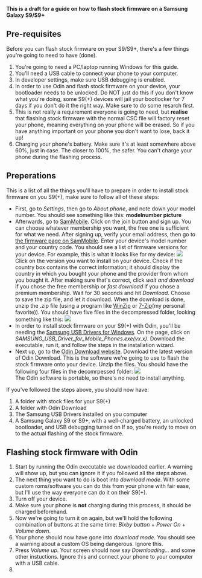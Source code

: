 **This is a draft for a guide on how to flash stock firmware on a Samsung Galaxy S9/S9+**
## Pre-requisites
Before you can flash stock firmware on your S9/S9+, there's a few things you're going to need to have (done). 
1. You're going to need a PC/laptop running Windows for this guide.
2. You'll need a USB cable to connect your phone to your computer.
3. In developer settings, make sure USB debugging is enabled.
4. In order to use Odin and flash stock firmware on your device, your bootloader needs to be unlocked. Do NOT just do this if you don't know what you're doing, some S9(+) devices will jail your bootlocker for 7 days if you don't do it the right way. Make sure to do some resarch first.
5. This is not really a requirement everyone is going to need, but **realise** that flashing stock firmware with the normal CSC file will factory reset your phone, meaning everything on your phone will be erased. So if you have anything important on your phone you don't want to lose, back it up!
6. Charging your phone's battery. Make sure it's at least somewhere above 60%, just in case. The closer to 100%, the safer. You can't charge your phone during the flashing process.
## Preperations
This is a list of all the things you'll have to prepare in order to install stock firmware on you S9(+), make sure to follow all of these steps:
* First, go to *Settings*, then go to *About phone*, and note down your model number. You should see something like this:
**modelnumber picture**
* Afterwards, go to [SamMobile](https://www.sammobile.com/). Click on the join button and sign up. You can choose whatever membership you want, the free one is sufficient for what we need. After signing up, verify your email address, then go to [the firmware page on SamMobile](https://www.sammobile.com/firmwares/recent/). Enter your device's model number and your country code. You should see a list of firmware versions for your device. For example, this is what it looks like for my device:
![](https://user-images.githubusercontent.com/66011441/120787442-a8bc9c80-c52f-11eb-8468-66cdad213a9d.PNG)
  Click on the version you want to install on your device. Check if the country box contains the correct information; it should display the country in which you bought your phone and the provider from whom you bought it. After making sure that's correct, click *wait and download* if you chose the free membership or *fast download* if you chose a premium membership. Wait for 30 seconds and hit *Download*. Choose to save the zip file, and let it download. 
  When the download is done, unzip the .zip file (using a program like [WinZip](https://www.winzip.com/win/nl/) or [7-Zip](https://www.7-zip.org/)(my personal favorite)). You should have five files in the decompressed folder, looking something like this:
  ![](https://user-images.githubusercontent.com/66011441/120793245-f12b8880-c536-11eb-8bb2-5289b36b2505.PNG)
* In order to install stock firmware on your S9(+) with Odin, you'll be needing the [Samsung USB Drivers for Windows](https://developer.samsung.com/mobile/android-usb-driver.html). On the page, click on *SAMSUNG_USB_Driver_for_Mobile_Phones.exe(vx.x)*. Download the executable, run it, and follow the steps in the installation wizard.
* Next up, go to the [Odin Download website](https://www.odinflash.com/). Download the latest version of Odin Download. This is the software we're going to use to flash the stock firmware onto your device. Unzip the files. You should have the following four files in the decomrpessed folder:
![](https://user-images.githubusercontent.com/66011441/120792023-38b11500-c535-11eb-80ee-79b97d77f986.PNG)  
  The Odin software is portable, so there's no need to install anything.

 If you've followed the steps above, you should now have:
 1. A folder with stock files for your S9(+)
 2. A folder with Odin Download
 3. The Samsung USB Drivers installed on you computer
 4. A Samsung Galaxy S9 or S9+, with a well-charged battery, an unlocked bootloader, and USB debugging turned on
If so, you're ready to move on to the actual flashing of the stock firmware.

## Flashing stock firmware with Odin
1. Start by running the Odin executable we downloaded earlier. A warning will show up, but you can ignore it if you followed all the steps above.
2. The next thing you want to do is boot into *download mode*. With some custom roms/software you can do this from your phone with fair ease, but I'll use the way everyone can do it on their S9(+).
3. Turn off your device.
4. Make sure your phone is **not** charging during this process, it should be charged beforehand.
5. Now we're going to turn it on again, but we'll hold the following combination of buttons at the same time: *Bixby button* + *Power On* + *Volume down*.
6. Your phone should now have gone into *download mode*. You should see a warning about a custom OS being dangerous. Ignore this.
7. Press *Volume up*. Your screen should now say *Downloading...* and some other instuctions. Ignore this and connect your phone to your computer with a USB cable.
8. 
